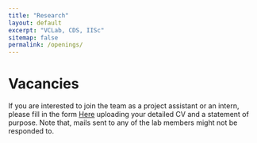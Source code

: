 ```yaml
---
title: "Research"
layout: default
excerpt: "VCLab, CDS, IISc"
sitemap: false
permalink: /openings/
---
```


# Vacancies 

If you are interested to join the team as a project assistant or an intern, please fill in the form [Here](https://docs.google.com/forms/d/e/1FAIpQLSdNhnvkUOKQ-Nqt12052XQjJFR-_WKWPlLHdeNfqEXKxMi7vw/viewform) uploading your detailed CV and a statement of purpose. Note that, mails sent to any of the lab members might not be responded to.
